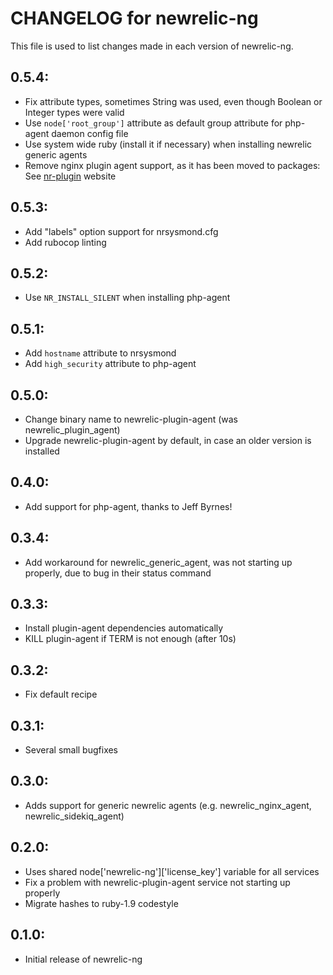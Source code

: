 # CHANGELOG for newrelic-ng

This file is used to list changes made in each version of newrelic-ng.

## 0.5.4:

- Fix attribute types, sometimes String was used, even though Boolean or Integer types were valid
- Use `node['root_group']` attribute as default group attribute for php-agent daemon config file
- Use system wide ruby (install it if necessary) when installing newrelic generic agents
- Remove nginx plugin agent support, as it has been moved to packages: See
  [nr-plugin](http://nginx.com/nr-plugin/) website

## 0.5.3:

- Add "labels" option support for nrsysmond.cfg
- Add rubocop linting

## 0.5.2:

- Use `NR_INSTALL_SILENT` when installing php-agent

## 0.5.1:

- Add `hostname` attribute to nrsysmond
- Add `high_security` attribute to php-agent

## 0.5.0:

* Change binary name to newrelic-plugin-agent (was newrelic\_plugin\_agent)
* Upgrade newrelic-plugin-agent by default, in case an older version is installed

## 0.4.0:

* Add support for php-agent, thanks to Jeff Byrnes!

## 0.3.4:

* Add workaround for newrelic\_generic\_agent, was not starting up properly, due to bug in their status command

## 0.3.3:

* Install plugin-agent dependencies automatically
* KILL plugin-agent if TERM is not enough (after 10s)

## 0.3.2:

* Fix default recipe

## 0.3.1:

* Several small bugfixes

## 0.3.0:

* Adds support for generic newrelic agents (e.g. newrelic\_nginx\_agent, newrelic\_sidekiq\_agent)

## 0.2.0:

* Uses shared node['newrelic-ng']['license_key'] variable for all services
* Fix a problem with newrelic-plugin-agent service not starting up properly
* Migrate hashes to ruby-1.9 codestyle

## 0.1.0:

* Initial release of newrelic-ng
